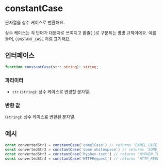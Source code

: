 # constantCase

문자열을 상수 케이스로 변환해요.

상수 케이스는 각 단어가 대문자로 쓰여지고 밑줄(`_`)로 구분되는 명명 규칙이에요. 예를 들어, `CONSTANT_CASE` 처럼 표기해요.

## 인터페이스

```typescript
function constantCase(str: string): string;
```

### 파라미터

- `str` (`string`): 상수 케이스로 변경할 문자열.

### 반환 값

(`string`): 상수 케이스로 변환된 문자열.

## 예시

```typescript
const convertedStr1 = constantCase('camelCase') // returns 'CAMEL_CASE'
const convertedStr2 = constantCase('some whitespace') // returns 'SOME_WHITESPACE'
const convertedStr3 = constantCase('hyphen-text') // returns 'HYPHEN_TEXT'
const convertedStr4 = constantCase('HTTPRequest') // returns 'HTTP_REQUEST'
```